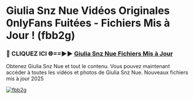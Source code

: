 # Giulia Snz Nue Vidéos Originales 0nlyFans Fuitées - Fichiers Mis à Jour ! (fbb2g)

<h3>🔴 CLIQUEZ ICI 🌐==►► <a href="https://tinyurl.com/2pmr4ezf" rel="nofollow">Giulia Snz Nue Fichiers Mis à Jour</a></h3>

Obtenez Giulia Snz Nue et tout le contenu. Vous pouvez maintenant accéder à toutes les vidéos et photos de Giulia Snz Nue. Nouveaux fichiers mis à jour 2025

[![fbb2g](https://i.imgur.com/6SNvagu.gif)](https://tinyurl.com/2pmr4ezf)
